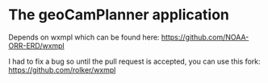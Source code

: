 # The geoCamPlanner application

Depends on wxmpl which can be found here: https://github.com/NOAA-ORR-ERD/wxmpl

I had to fix a bug so until the pull request is accepted, you can use this fork: https://github.com/rolker/wxmpl